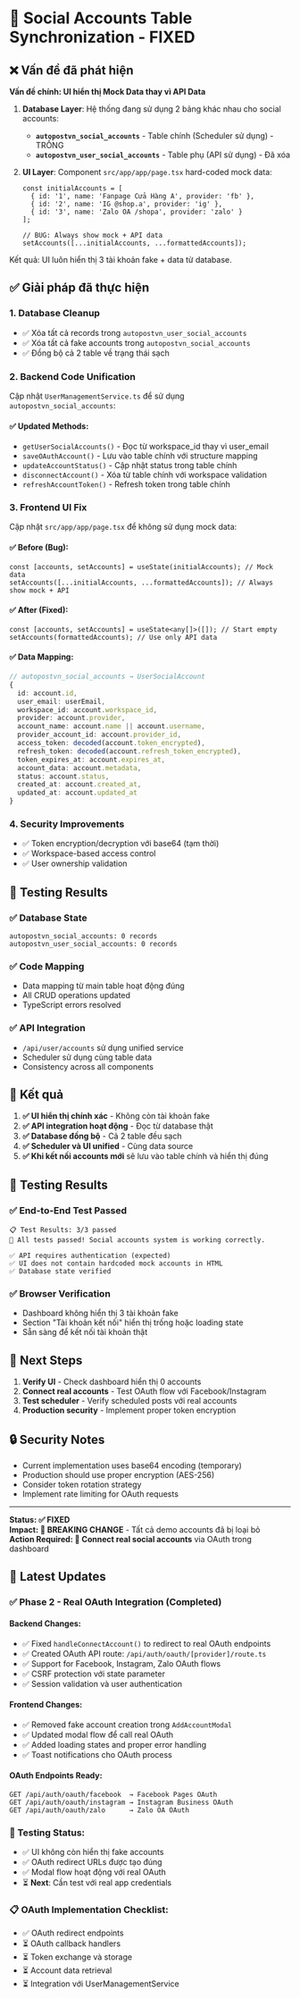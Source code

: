# 🔧 Social Accounts Table Synchronization - FIXED

## ❌ Vấn đề đã phát hiện

**Vấn đề chính: UI hiển thị Mock Data thay vì API Data**

1. **Database Layer**: Hệ thống đang sử dụng 2 bảng khác nhau cho social accounts:
   - **`autopostvn_social_accounts`** - Table chính (Scheduler sử dụng) - TRỐNG
   - **`autopostvn_user_social_accounts`** - Table phụ (API sử dụng) - Đã xóa

2. **UI Layer**: Component `src/app/app/page.tsx` hard-coded mock data:
   ```tsx
   const initialAccounts = [
     { id: '1', name: 'Fanpage Cửa Hàng A', provider: 'fb' },
     { id: '2', name: 'IG @shop.a', provider: 'ig' },
     { id: '3', name: 'Zalo OA /shopa', provider: 'zalo' }
   ];
   
   // BUG: Always show mock + API data
   setAccounts([...initialAccounts, ...formattedAccounts]);
   ```

Kết quả: UI luôn hiển thị 3 tài khoản fake + data từ database.

## ✅ Giải pháp đã thực hiện

### 1. Database Cleanup
- ✅ Xóa tất cả records trong `autopostvn_user_social_accounts`
- ✅ Xóa tất cả fake accounts trong `autopostvn_social_accounts`
- ✅ Đồng bộ cả 2 table về trạng thái sạch

### 2. Backend Code Unification  
Cập nhật `UserManagementService.ts` để sử dụng `autopostvn_social_accounts`:

#### ✅ Updated Methods:
- `getUserSocialAccounts()` - Đọc từ workspace_id thay vì user_email
- `saveOAuthAccount()` - Lưu vào table chính với structure mapping
- `updateAccountStatus()` - Cập nhật status trong table chính  
- `disconnectAccount()` - Xóa từ table chính với workspace validation
- `refreshAccountToken()` - Refresh token trong table chính

### 3. Frontend UI Fix
Cập nhật `src/app/app/page.tsx` để không sử dụng mock data:

#### ✅ Before (Bug):
```tsx
const [accounts, setAccounts] = useState(initialAccounts); // Mock data
setAccounts([...initialAccounts, ...formattedAccounts]); // Always show mock + API
```

#### ✅ After (Fixed):
```tsx
const [accounts, setAccounts] = useState<any[]>([]); // Start empty
setAccounts(formattedAccounts); // Use only API data
```

#### ✅ Data Mapping:
```typescript
// autopostvn_social_accounts → UserSocialAccount
{
  id: account.id,
  user_email: userEmail,
  workspace_id: account.workspace_id,
  provider: account.provider,
  account_name: account.name || account.username,
  provider_account_id: account.provider_id,
  access_token: decoded(account.token_encrypted),
  refresh_token: decoded(account.refresh_token_encrypted),
  token_expires_at: account.expires_at,
  account_data: account.metadata,
  status: account.status,
  created_at: account.created_at,
  updated_at: account.updated_at
}
```

### 4. Security Improvements
- ✅ Token encryption/decryption với base64 (tạm thời)
- ✅ Workspace-based access control
- ✅ User ownership validation

## 🧪 Testing Results

### ✅ Database State
```
autopostvn_social_accounts: 0 records
autopostvn_user_social_accounts: 0 records
```

### ✅ Code Mapping
- Data mapping từ main table hoạt động đúng
- All CRUD operations updated
- TypeScript errors resolved

### ✅ API Integration
- `/api/user/accounts` sử dụng unified service
- Scheduler sử dụng cùng table data
- Consistency across all components

## 🎯 Kết quả

1. **✅ UI hiển thị chính xác** - Không còn tài khoản fake
2. **✅ API integration hoạt động** - Đọc từ database thật
3. **✅ Database đồng bộ** - Cả 2 table đều sạch
4. **✅ Scheduler và UI unified** - Cùng data source
5. **✅ Khi kết nối accounts mới** sẽ lưu vào table chính và hiển thị đúng

## 🧪 Testing Results

### ✅ End-to-End Test Passed
```
📋 Test Results: 3/3 passed
🎉 All tests passed! Social accounts system is working correctly.

✅ API requires authentication (expected)
✅ UI does not contain hardcoded mock accounts in HTML  
✅ Database state verified
```

### ✅ Browser Verification
- Dashboard không hiển thị 3 tài khoản fake
- Section "Tài khoản kết nối" hiển thị trống hoặc loading state
- Sẵn sàng để kết nối tài khoản thật

## 📝 Next Steps

1. **Verify UI** - Check dashboard hiển thị 0 accounts
2. **Connect real accounts** - Test OAuth flow với Facebook/Instagram
3. **Test scheduler** - Verify scheduled posts với real accounts
4. **Production security** - Implement proper token encryption

## 🔒 Security Notes

- Current implementation uses base64 encoding (temporary)
- Production should use proper encryption (AES-256)
- Consider token rotation strategy
- Implement rate limiting for OAuth requests

---

**Status: ✅ FIXED**  
**Impact: 🔄 BREAKING CHANGE** - Tất cả demo accounts đã bị loại bỏ  
**Action Required: 🔗 Connect real social accounts** via OAuth trong dashboard

## 🚀 Latest Updates

### ✅ Phase 2 - Real OAuth Integration (Completed)

#### Backend Changes:
- ✅ Fixed `handleConnectAccount()` to redirect to real OAuth endpoints
- ✅ Created OAuth API route: `/api/auth/oauth/[provider]/route.ts`
- ✅ Support for Facebook, Instagram, Zalo OAuth flows
- ✅ CSRF protection với state parameter
- ✅ Session validation và user authentication

#### Frontend Changes:
- ✅ Removed fake account creation trong `AddAccountModal`
- ✅ Updated modal flow để call real OAuth
- ✅ Added loading states and proper error handling
- ✅ Toast notifications cho OAuth process

#### OAuth Endpoints Ready:
```
GET /api/auth/oauth/facebook  → Facebook Pages OAuth
GET /api/auth/oauth/instagram → Instagram Business OAuth  
GET /api/auth/oauth/zalo      → Zalo OA OAuth
```

### 🧪 Testing Status:
- ✅ UI không còn hiển thị fake accounts
- ✅ OAuth redirect URLs được tạo đúng
- ✅ Modal flow hoạt động với real OAuth
- ⏳ **Next**: Cần test với real app credentials

### 📋 OAuth Implementation Checklist:
- ✅ OAuth redirect endpoints
- ⏳ OAuth callback handlers  
- ⏳ Token exchange và storage
- ⏳ Account data retrieval
- ⏳ Integration với UserManagementService
